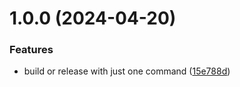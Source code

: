 # 1.0.0 (2024-04-20)


### Features

* build or release with just one command ([15e788d](https://github.com/jstarter/node-ts-monorepo-starter/commit/15e788dc597361aede70d8e097ec764d12d8c193))



